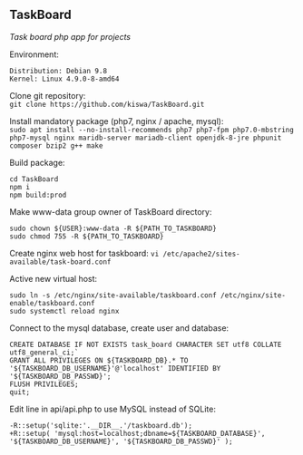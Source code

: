 TaskBoard
------
_Task board php app for projects_

Environment:
```
Distribution: Debian 9.8
Kernel: Linux 4.9.0-8-amd64
```

Clone git repository:    
`git clone https://github.com/kiswa/TaskBoard.git`

Install mandatory package (php7, nginx / apache, mysql):   
`sudo apt install --no-install-recommends php7 php7-fpm php7.0-mbstring php7-mysql nginx maridb-server mariadb-client openjdk-8-jre phpunit composer bzip2 g++ make`

Build package:   
```
cd TaskBoard
npm i
npm build:prod
```

Make www-data group owner of TaskBoard directory:   
```
sudo chown ${USER}:www-data -R ${PATH_TO_TASKBOARD}
sudo chmod 755 -R ${PATH_TO_TASKBOARD}
```

Create nginx web host for taskboard:
`vi /etc/apache2/sites-available/task-board.conf`

Active new virtual host:   
```
sudo ln -s /etc/nginx/site-available/taskboard.conf /etc/nginx/site-enable/taskboard.conf
sudo systemctl reload nginx
```

Connect to the mysql database, create user and database:
```
CREATE DATABASE IF NOT EXISTS task_board CHARACTER SET utf8 COLLATE utf8_general_ci;`
GRANT ALL PRIVILEGES ON ${TASKBOARD_DB}.* TO '${TASKBOARD_DB_USERNAME}'@'localhost' IDENTIFIED BY '${TASKBOARD_DB_PASSWD}';
FLUSH PRIVILEGES;
quit;
```

Edit line in api/api.php to use MySQL instead of SQLite:   
```
-R::setup('sqlite:'.__DIR__.'/taskboard.db');
+R::setup( 'mysql:host=localhost;dbname=${TASKBOARD_DATABASE}', '${TASKBOARD_DB_USERNAME}', '${TASKBOARD_DB_PASSWD}' );
```
